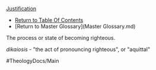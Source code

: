 [Justification](Justification.md)

- [Return to Table Of Contents](README.md)
- [Return to Master Glossary](Master Glossary.md)

The process or state of becoming righteous.

*dikaiosis* - "the act of pronouncing righteous", or "aquittal"


#TheologyDocs/Main
